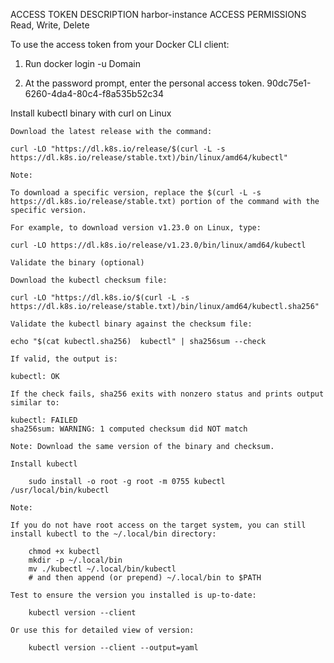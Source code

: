 
ACCESS TOKEN DESCRIPTION
harbor-instance
ACCESS PERMISSIONS
Read, Write, Delete

To use the access token from your Docker CLI client:

1. Run docker login -u Domain

2. At the password prompt, enter the personal access token.
90dc75e1-6260-4da4-80c4-f8a535b52c34


Install kubectl binary with curl on Linux

    Download the latest release with the command:

    curl -LO "https://dl.k8s.io/release/$(curl -L -s https://dl.k8s.io/release/stable.txt)/bin/linux/amd64/kubectl"

    Note:

    To download a specific version, replace the $(curl -L -s https://dl.k8s.io/release/stable.txt) portion of the command with the specific version.

    For example, to download version v1.23.0 on Linux, type:

    curl -LO https://dl.k8s.io/release/v1.23.0/bin/linux/amd64/kubectl

    Validate the binary (optional)

    Download the kubectl checksum file:

    curl -LO "https://dl.k8s.io/$(curl -L -s https://dl.k8s.io/release/stable.txt)/bin/linux/amd64/kubectl.sha256"

    Validate the kubectl binary against the checksum file:

    echo "$(cat kubectl.sha256)  kubectl" | sha256sum --check

    If valid, the output is:

    kubectl: OK

    If the check fails, sha256 exits with nonzero status and prints output similar to:

    kubectl: FAILED
    sha256sum: WARNING: 1 computed checksum did NOT match

    Note: Download the same version of the binary and checksum.

    Install kubectl
```
    sudo install -o root -g root -m 0755 kubectl /usr/local/bin/kubectl
```
    Note:

    If you do not have root access on the target system, you can still install kubectl to the ~/.local/bin directory:
```
    chmod +x kubectl
    mkdir -p ~/.local/bin
    mv ./kubectl ~/.local/bin/kubectl
    # and then append (or prepend) ~/.local/bin to $PATH
```
    Test to ensure the version you installed is up-to-date:
```
    kubectl version --client
```
    Or use this for detailed view of version:
```
    kubectl version --client --output=yaml    
```